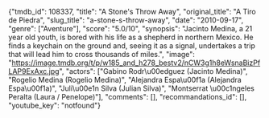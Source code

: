 {"tmdb_id": 108337, "title": "A Stone's Throw Away", "original_title": "A Tiro de Piedra", "slug_title": "a-stone-s-throw-away", "date": "2010-09-17", "genre": ["Aventure"], "score": "5.0/10", "synopsis": "Jacinto Medina, a 21 year old youth, is bored with his life as a shepherd in northern Mexico. He finds a keychain on the ground and, seeing it as a signal, undertakes a trip that will lead him to cross thousands of miles.", "image": "https://image.tmdb.org/t/p/w185_and_h278_bestv2/nCW3g1h8eWsnaBizPfLAP9ExAxc.jpg", "actors": ["Gabino Rodr\u00edguez (Jacinto Medina)", "Rogelio Medina (Rogelio Medina)", "Alejandra Espa\u00f1a (Alejandra Espa\u00f1a)", "Juli\u00e1n Silva (Julian Silva)", "Montserrat \u00c1ngeles Peralta (Laura / Penelope)"], "comments": [], "recommandations_id": [], "youtube_key": "notfound"}